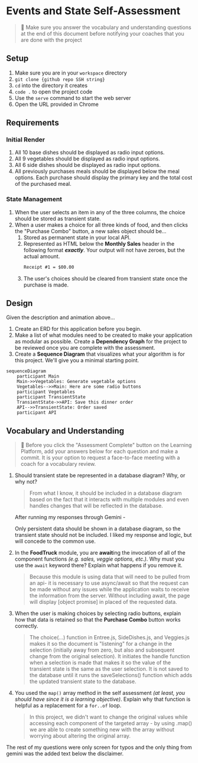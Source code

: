 # Events and State Self-Assessment

> 🧨 Make sure you answer the vocabulary and understanding questions at the end of this document before notifying your coaches that you are done with the project

## Setup

1. Make sure you are in your `workspace` directory
1. `git clone {github repo SSH string}`
1. `cd` into the directory it creates
1. `code .` to open the project code
1. Use the `serve` command to start the web server
1. Open the URL provided in Chrome

## Requirements

### Initial Render

1. All 10 base dishes should be displayed as radio input options.
1. All 9 vegetables should be displayed as radio input options.
1. All 6 side dishes should be displayed as radio input options.
1. All previously purchases meals should be displayed below the meal options. Each purchase should display the primary key and the total cost of the purchased meal.

### State Management

1. When the user selects an item in any of the three columns, the choice should be stored as transient state.
1. When a user makes a choice for all three kinds of food, and then clicks the "Purchase Combo" button, a new sales object should be...
    1. Stored as permanent state in your local API.
    1. Represented as HTML below the **Monthly Sales** header in the following format **_exactly_**. Your output will not have zeroes, but the actual amount.
        ```html
        Receipt #1 = $00.00
        ```
   1. The user's choices should be cleared from transient state once the purchase is made.

## Design

Given the description and animation above...

1. Create an ERD for this application before you begin.
1. Make a list of what modules need to be created to make your application as modular as possible. Create a **Dependency Graph** for the project to be reviewed once you are complete with the assessment.
1. Create a **Sequence Diagram** that visualizes what your algorithm is for this project. We'll give you a minimal starting point.

```mermaid
sequenceDiagram
    participant Main
    Main->>Vegetables: Generate vegetable options
    Vegetables-->>Main: Here are some radio buttons
    participant Vegetables
    participant TransientState
    TransientState->>API: Save this dinner order
    API-->>TransientState: Order saved
    participant API
```

## Vocabulary and Understanding

> 🧨 Before you click the "Assessment Complete" button on the Learning Platform, add your answers below for each question and make a commit. It is your option to request a face-to-face meeting with a coach for a vocabulary review.

1. Should transient state be represented in a database diagram? Why, or why not?
   > From what I know, it should be included in a database diagram based on the fact that it interacts with multiple modules and even handles changes that will be reflected in the database.

   After running my responses through Gemini -

   Only persistent data should be shown in a database diagram, so the transient state should not be included. I liked my response and logic, but will concede to the common use.  

2. In the **FoodTruck** module, you are **await**ing the invocation of all of the component functions _(e.g. sales, veggie options, etc.)_. Why must you use the `await` keyword there? Explain what happens if you remove it.
   > Because this module is using data that will need to be pulled from an api- it is necessary to use async/await so that the request can be made without any issues while the application waits to receive the information from the server. Without including await, the page will display [object promise] in placed of the requested data.

3. When the user is making choices by selecting radio buttons, explain how that data is retained so that the **Purchase Combo** button works correctly.
   > The choice(...) function in Entree.js, SideDishes.js, and Veggies.js makes it so the document is "listening" for a change in the selection (initially away from zero, but also and subsequent change from the original selection). It initiates the handle function when a selection is made that makes it so the value of the transient state is the same as the user selection. It is not saved to the database until it runs the saveSelections() function which adds the updated transient state to the database. 

4. You used the `map()` array method in the self assessment _(at least, you should have since it is a learning objective)_. Explain why that function is helpful as a replacement for a `for..of` loop.
   > In this project, we didn't want to change the original values while accessing each component of the targeted array - by using .map() we are able to create something new with the array without worrying about altering the original array. 

The rest of my questions were only screen for typos and the only thing from gemini was the added text below the disclaimer.